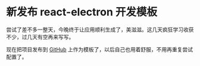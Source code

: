 # 新发布 react-electron 开发模板

尝试了差不多一整天，今晚终于让应用顺利生成了，美滋滋。这几天疯狂学习收获不少，过几天有空再来写写。

现在把项目发布到 [GitHub](https://github.com/purple4pur/react-electron-template) 上作为模板了，以后自己也用着舒服，不用再重复尝试配置了。
